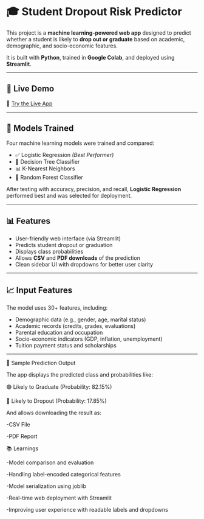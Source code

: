 # 🎓 Student Dropout Risk Predictor

This project is a **machine learning-powered web app** designed to predict whether a student is likely to **drop out or graduate** based on academic, demographic, and socio-economic features.

It is built with **Python**, trained in **Google Colab**, and deployed using **Streamlit**.

---

## 🚀 Live Demo

🔗 [Try the Live App](https://studentdropoutpredictor-q63hpgiwx9umxogizth8m4.streamlit.app/)

---

## 🧠 Models Trained

Four machine learning models were trained and compared:

- ✅ Logistic Regression *(Best Performer)*
- 🌲 Decision Tree Classifier
- 📊 K-Nearest Neighbors
- 🌳 Random Forest Classifier

After testing with accuracy, precision, and recall, **Logistic Regression** performed best and was selected for deployment.

---

## 📊 Features

- User-friendly web interface (via Streamlit)
- Predicts student dropout or graduation
- Displays class probabilities
- Allows **CSV** and **PDF downloads** of the prediction
- Clean sidebar UI with dropdowns for better user clarity

---

## 📈 Input Features

The model uses 30+ features, including:

- Demographic data (e.g., gender, age, marital status)
- Academic records (credits, grades, evaluations)
- Parental education and occupation
- Socio-economic indicators (GDP, inflation, unemployment)
- Tuition payment status and scholarships

---

🧾 Sample Prediction Output

The app displays the predicted class and probabilities like:

🟢 Likely to Graduate (Probability: 82.15%)

🔴 Likely to Dropout (Probability: 17.85%)

And allows downloading the result as:

-CSV File

-PDF Report

📚 Learnings

-Model comparison and evaluation

-Handling label-encoded categorical features

-Model serialization using joblib

-Real-time web deployment with Streamlit

-Improving user experience with readable labels and dropdowns


